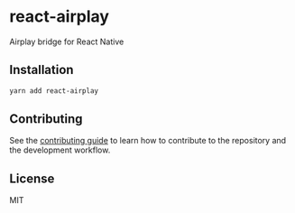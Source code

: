 # react-airplay

Airplay bridge for React Native

## Installation

```sh
yarn add react-airplay
```

## Contributing

See the [contributing guide](CONTRIBUTING.md) to learn how to contribute to the repository and the development workflow.

## License

MIT
